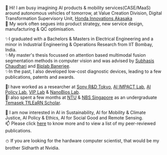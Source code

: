 🌱 Hi! I am busy imagining AI products & mobility services(CASE/MaaS) around autonomous vehicles of tomorrow, at Value Creation Division, Digital Transformation Supervisory Unit, <a href="https://www.hondarandd.jp/point.php?pid=1268&amp;lang=en">Honda Innovations Akasaka</a><br>
🌱 My work often segues into product strategy, new service design, manufacturing & QC optimisation.


✨I graduated with a Bachelors & Masters in Electrical Engineering and a minor in Industrial Engineering & Operations Research from IIT Bombay, India.<br>
✨My master's thesis focussed on attention based multimodal fusion segmentation methods in computer vision and was advised by <a href="https://www.ee.iitb.ac.in/web/people/faculty/home/sc">Subhasis Chaudhari</a> and <a href="https://biplab-banerjee.github.io">Biplab Banerjee</a>.<br>
✨In the past, I also developed low-cost diagnostic devices, leading to a few publications, patents and awards.

👀I have worked as a researcher at <a href="https://www.sony.co.jp/">Sony R&amp;D Tokyo</a>, <a href="https://biplab-banerjee.github.io/">AI IMPACT Lab</a>, <a href="https://anupamguha.com/"> AI Policy Lab</a>, <a href="https://www.ee.iitb.ac.in/web/people/faculty/home/sc">VIP Lab</a> &amp; <a href="https://www.nanobioslab.com/">NanoBios Lab</a>.<br>
👀I also spent a few months at <a href="https://www.ntu.edu.sg"> NTU</a> &amp; <a href="https://nbs.ntu.edu.sg/Pages/default.aspx"> NBS Singapore</a> as an undergraduate <a href="https://global.ntu.edu.sg/GMP/gemdiscoverer/Special%20Programmes/Pages/TFI--Learn.aspx">Temasek TfLEaRN Scholar</a>.</h4>

💞️ I am now interested in AI in Sustainability, AI for Mobility & Climate Justice, AI Policy & Ethics, AI for Social Good and Remote Sensing.<br>
📫 Please click <a href="https://satyammohla.com/research.html">here</a> to know more and to view a list of my peer-reviewed publications.


⛄ If you are looking for the hardware computer scientist, that would be my brother Sidharth at Nvidia.
